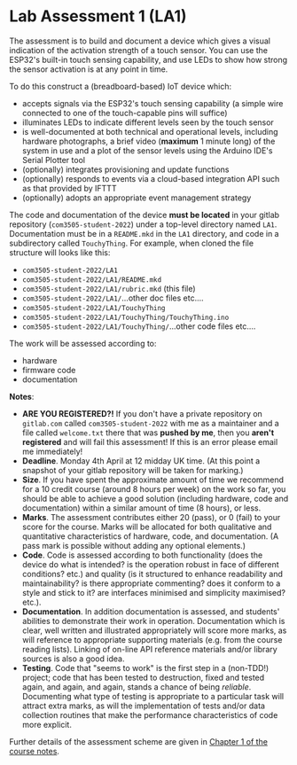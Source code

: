 
# Lab Assessment 1 (LA1) ####################################################

The assessment is to build and document a device which gives a visual
indication of the activation strength of a touch sensor. You can use the
ESP32's built-in touch sensing capability, and use LEDs to show how strong the
sensor activation is at any point in time.

To do this construct a (breadboard-based) IoT device which:

- accepts signals via the ESP32's touch sensing capability (a simple wire
  connected to one of the touch-capable pins will suffice)
- illuminates LEDs to indicate different levels seen by the touch sensor
- is well-documented at both technical and operational levels, including
  hardware photographs, a brief video (**maximum** 1 minute long) of the
  system in use and a plot of the sensor levels using the Arduino IDE's Serial
  Plotter tool
- (optionally) integrates provisioning and update functions
- (optionally) responds to events via a cloud-based integration API such as
  that provided by IFTTT
- (optionally) adopts an appropriate event management strategy

The code and documentation of the device **must be located** in your gitlab
repository (`com3505-student-2022`) under a top-level directory named `LA1`.
Documentation must be in a `README.mkd` in the `LA1` directory, and code in a
subdirectory called `TouchyThing`. For example, when cloned the file structure
will looks like this:

- `com3505-student-2022/LA1`
- `com3505-student-2022/LA1/README.mkd`
- `com3505-student-2022/LA1/rubric.mkd` (this file)
- `com3505-student-2022/LA1/`...other doc files etc....
- `com3505-student-2022/LA1/TouchyThing`
- `com3505-student-2022/LA1/TouchyThing/TouchyThing.ino`
- `com3505-student-2022/LA1/TouchyThing/`...other code files
  etc....

The work will be assessed according to:

- hardware
- firmware code
- documentation

**Notes**:

- **ARE YOU REGISTERED?!** If you don't have a private repository on
  `gitlab.com` called `com3505-student-2022` with me as a maintainer and a
  file called `welcome.txt` there that was **pushed by me**, then you **aren't
  registered** and will fail this assessment! If this is an error please email
  me immediately!
- **Deadline**. Monday 4th April at 12 midday UK time. (At this point a
  snapshot of your gitlab repository will be taken for marking.)
- **Size**. If you have spent the approximate amount of time we recommend for
  a 10 credit course (around 8 hours per week) on the work so far, you should
  be able to achieve a good solution (including hardware, code and
  documentation) within a similar amount of time (8 hours), or less.
- **Marks**. The assessment contributes either 20 (pass), or 0 (fail) to your
  score for the course. Marks will be allocated for both qualitative and
  quantitative characteristics of hardware, code, and documentation. (A pass
  mark is possible without adding any optional elements.)
- **Code**. Code is assessed according to both functionality (does the device
  do what is intended? is the operation robust in face of different
  conditions? etc.) and quality (is it structured to enhance readability and
  maintainability? is there appropriate commenting? does it conform to a style
  and stick to it? are interfaces minimised and simplicity maximised? etc.).
- **Documentation**. In addition documentation is assessed, and students'
  abilities to demonstrate their work in operation. Documentation which is
  clear, well written and illustrated appropriately will score more marks, as
  will reference to appropriate supporting materials (e.g. from the course
  reading lists). Linking of on-line API reference materials and/or library
  sources is also a good idea.
- **Testing**. Code that "seems to work" is the first step in a (non-TDD!)
  project; code that has been tested to destruction, fixed and tested again,
  and again, and again, stands a chance of being _reliable_. Documenting what
  type of testing is appropriate to a particular task will attract extra
  marks, as will the implementation of tests and/or data collection routines
  that make the performance characteristics of code more explicit.

Further details of the assessment scheme are given in [Chapter 1 of the course
notes](https://iot.unphone.net/#assessment).
